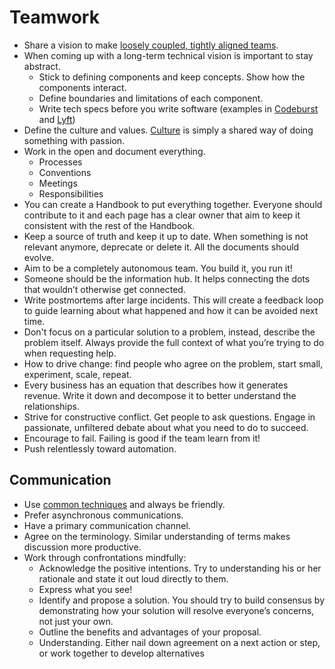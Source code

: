 # Teamwork

- Share a vision to make [loosely coupled, tightly aligned teams][spotify-culture].
- When coming up with a long-term technical vision is important to stay abstract.
  - Stick to defining components and keep concepts. Show how the components interact.
  - Define boundaries and limitations of each component.
  - Write tech specs before you write software (examples in [Codeburst][codeburst] and [Lyft][lift])
- Define the culture and values. [Culture][culture] is simply a shared way of doing something with passion.
- Work in the open and document everything.
  - Processes
  - Conventions
  - Meetings
  - Responsibilities
- You can create a Handbook to put everything together. Everyone should contribute to it and each page has a clear owner that aim to keep it consistent with the rest of the Handbook.
- Keep a source of truth and keep it up to date. When something is not relevant anymore, deprecate or delete it. All the documents should evolve.
- Aim to be a completely autonomous team. You build it, you run it!
- Someone should be the information hub. It helps connecting the dots that wouldn’t otherwise get connected.
- Write postmortems after large incidents. This will create a feedback loop to guide learning about what happened and how it can be avoided next time.
- Don't focus on a particular solution to a problem, instead, describe the problem itself. Always provide the full context of what you’re trying to do when requesting help.
- How to drive change: find people who agree on the problem, start small, experiment, scale, repeat.
- Every business has an equation that describes how it generates revenue. Write it down and decompose it to better understand the relationships.
- Strive for constructive conflict. Get people to ask questions. Engage in passionate, unfiltered debate about what you need to do to succeed.
- Encourage to fail. Failing is good if the team learn from it!
- Push relentlessly toward automation.

[codeburst]: https://codeburst.io/on-writing-tech-specs-6404c9791159
[lift]: https://eng.lyft.com/awesome-tech-specs-86eea8e45bb9
[spotify-culture]: https://labs.spotify.com/2014/03/27/spotify-engineering-culture-part-1/
[culture]: https://github.com/bjeanes/culture/blob/master/culture_and_ethos.md

## Communication

- Use [common techniques](../communications) and always be friendly.
- Prefer asynchronous communications.
- Have a primary communication channel.
- Agree on the terminology. Similar understanding of terms makes discussion more productive.
- Work through confrontations mindfully:
  - Acknowledge the positive intentions. Try to understanding his or her rationale and state it out loud directly to them.
  - Express what you see!
  - Identify and propose a solution. You should try to build consensus by demonstrating how your solution will resolve everyone’s concerns, not just your own.
  - Outline the benefits and advantages of your proposal.
  - Understanding. Either nail down agreement on a next action or step, or work together to develop alternatives

